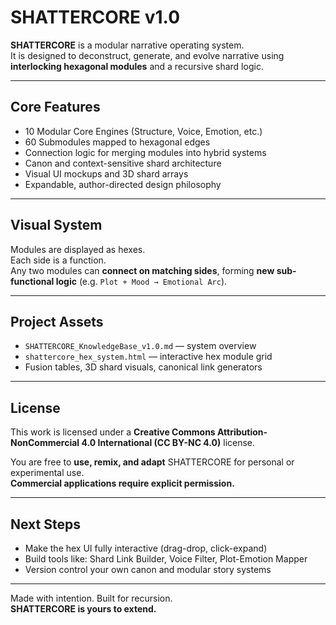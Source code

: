 # SHATTERCORE v1.0

**SHATTERCORE** is a modular narrative operating system.  
It is designed to deconstruct, generate, and evolve narrative using **interlocking hexagonal modules** and a recursive shard logic.

---

## Core Features

- 10 Modular Core Engines (Structure, Voice, Emotion, etc.)
- 60 Submodules mapped to hexagonal edges
- Connection logic for merging modules into hybrid systems
- Canon and context-sensitive shard architecture
- Visual UI mockups and 3D shard arrays
- Expandable, author-directed design philosophy

---

## Visual System

Modules are displayed as hexes.  
Each side is a function.  
Any two modules can **connect on matching sides**, forming **new sub-functional logic** (e.g. `Plot + Mood → Emotional Arc`).

---

## Project Assets

- `SHATTERCORE_KnowledgeBase_v1.0.md` — system overview
- `shattercore_hex_system.html` — interactive hex module grid
- Fusion tables, 3D shard visuals, canonical link generators

---

## License

This work is licensed under a **Creative Commons Attribution-NonCommercial 4.0 International (CC BY-NC 4.0)** license.

You are free to **use, remix, and adapt** SHATTERCORE for personal or experimental use.  
**Commercial applications require explicit permission.**

---

## Next Steps

- Make the hex UI fully interactive (drag-drop, click-expand)
- Build tools like: Shard Link Builder, Voice Filter, Plot-Emotion Mapper
- Version control your own canon and modular story systems

---

Made with intention. Built for recursion.  
**SHATTERCORE is yours to extend.**
